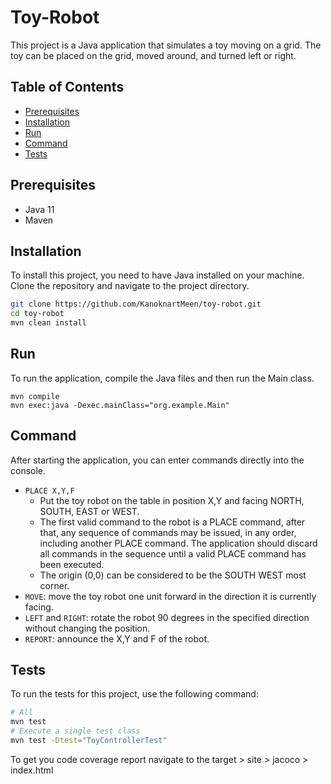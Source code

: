 # Toy-Robot

This project is a Java application that simulates a toy moving on a grid. The toy can be placed on the grid, moved around, and turned left or right.

## Table of Contents

- [Prerequisites](#prerequisites)
- [Installation](#installation)
- [Run](#run)
- [Command](#Command)
- [Tests](#Tests)

## Prerequisites
- Java 11
- Maven

## Installation
To install this project, you need to have Java installed on your machine. Clone the repository and navigate to the project directory.

```bash
git clone https://github.com/KanoknartMeen/toy-robot.git
cd toy-robot
mvn clean install
````

## Run
To run the application, compile the Java files and then run the Main class.
```
mvn compile
mvn exec:java -Dexec.mainClass="org.example.Main" 
```

## Command
After starting the application, you can enter commands directly into the console.
- `PLACE X,Y,F` 
  - Put the toy robot on the table in position X,Y and facing NORTH, SOUTH, EAST or WEST.
  - The first valid command to the robot is a PLACE command, after that, any sequence of commands may be issued, in any order, including another PLACE command. The application should discard all commands in the sequence until a valid PLACE command has been executed.
  - The origin (0,0) can be considered to be the SOUTH WEST most corner.
- `MOVE`: move the toy robot one unit forward in the direction it is currently facing.
- `LEFT` and `RIGHT`: rotate the robot 90 degrees in the specified direction without changing the position.
- `REPORT`: announce the X,Y and F of the robot.

## Tests
To run the tests for this project, use the following command:
```bash
# All
mvn test
# Execute a single test class
mvn test -Dtest="ToyControllerTest" 
```

To get you code coverage report navigate to the target > site > jacoco > index.html
